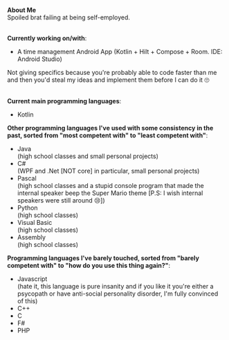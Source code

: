 **About Me** <br>
Spoiled brat failing at being self-employed.
<br><br>

**Currently working on/with**:
- A time management Android App (Kotlin + Hilt + Compose + Room. IDE: Android Studio)

Not giving specifics because you're probably able to code faster than me and then you'd steal my ideas and implement them before I can do it 🙄
<br><br>

**Current main programming languages**:
- Kotlin

**Other programming languages I've used with some consistency in the past, sorted from "most competent with" to "least competent with"**:
- Java 
 <br>(high school classes and small personal projects)
- C# 
 <br>(WPF and .Net \[NOT core\] in particular, small personal projects)
- Pascal 
 <br>(high school classes and a stupid console program that made the internal speaker beep the Super Mario theme \[P.S: I wish internal speakers were still around 😢️\])
- Python 
 <br>(high school classes)
- Visual Basic 
 <br>(high school classes)
- Assembly 
 <br>(high school classes)

**Programming languages I've barely touched, sorted from "barely competent with" to "how do you use this thing again?"**:
- Javascript 
 <br>(hate it, this language is pure insanity and if you like it you're either a psycopath or have anti-social personality disorder, I'm fully convinced of this)
- C++
- C
- F#
- PHP
